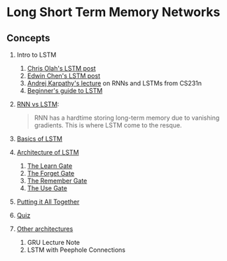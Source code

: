 # Long Short Term Memory Networks

## Concepts

1. Intro to LSTM
	1. [Chris Olah's LSTM post](http://colah.github.io/posts/2015-08-Understanding-LSTMs/)
	1. [Edwin Chen's LSTM post](http://blog.echen.me/2017/05/30/exploring-lstms/)
	1. [Andrej Karpathy's lecture](https://www.youtube.com/watch?v=iX5V1WpxxkY) on RNNs and LSTMs from CS231n
	1. [Beginner's guide to LSTM](https://skymind.ai/wiki/lstm)
1. [RNN vs LSTM](Lessons/Lesson2.md): 
	> RNN has a hardtime storing long-term memory due to vanishing gradients. This is where LSTM come to the resque.
1. [Basics of LSTM](Lessons/Lesson3.md)
1. [Architecture of LSTM](Lessons/Lesson4.md)
	1. [The Learn Gate](Lessons/Lesson5.md)
	1. [The Forget Gate](Lessons/Lesson6.md)
	1. [The Remember Gate](Lessons/Lesson7.md)
	1. [The Use Gate](Lessons/Lesson8.md)

1. [Putting it All Together](Lessons/Lesson9.md)
1. [Quiz](Lessons/Lesson10.md)
1. [Other architectures](Lessons/Lesson11.md)
	1. GRU Lecture Note
	1. LSTM with Peephole Connections




